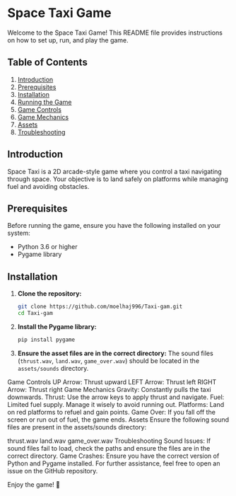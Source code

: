 # Space Taxi Game

Welcome to the Space Taxi Game! This README file provides instructions on how to set up, run, and play the game.

## Table of Contents
1. [Introduction](#introduction)
2. [Prerequisites](#prerequisites)
3. [Installation](#installation)
4. [Running the Game](#running-the-game)
5. [Game Controls](#game-controls)
6. [Game Mechanics](#game-mechanics)
7. [Assets](#assets)
8. [Troubleshooting](#troubleshooting)

## Introduction
Space Taxi is a 2D arcade-style game where you control a taxi navigating through space. Your objective is to land safely on platforms while managing fuel and avoiding obstacles.

## Prerequisites
Before running the game, ensure you have the following installed on your system:
- Python 3.6 or higher
- Pygame library

## Installation
1. **Clone the repository:**
    ```sh
    git clone https://github.com/moelhaj996/Taxi-gam.git
    cd Taxi-gam
    ```

2. **Install the Pygame library:**
    ```sh
    pip install pygame
    ```

3. **Ensure the asset files are in the correct directory:**
    The sound files (`thrust.wav`, `land.wav`, `game_over.wav`) should be located in the `assets/sounds` directory.

Game Controls
UP Arrow: Thrust upward
LEFT Arrow: Thrust left
RIGHT Arrow: Thrust right
Game Mechanics
Gravity: Constantly pulls the taxi downwards.
Thrust: Use the arrow keys to apply thrust and navigate.
Fuel: Limited fuel supply. Manage it wisely to avoid running out.
Platforms: Land on red platforms to refuel and gain points.
Game Over: If you fall off the screen or run out of fuel, the game ends.
Assets
Ensure the following sound files are present in the assets/sounds directory:

thrust.wav
land.wav
game_over.wav
Troubleshooting
Sound Issues: If sound files fail to load, check the paths and ensure the files are in the correct directory.
Game Crashes: Ensure you have the correct version of Python and Pygame installed.
For further assistance, feel free to open an issue on the GitHub repository.

Enjoy the game! 🚀
